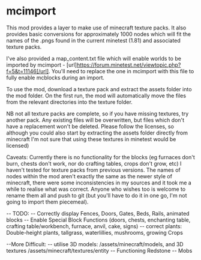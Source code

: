 # mcimport
This mod provides a layer to make use of minecraft texture packs.
It also provides basic conversions for approximately 1000 nodes which will fit the names of the .pngs found in the current minetest (1.81) and associated texture packs. 

I've also provided a map_content.txt file which will enable worlds to be imported by mcimport - [url]https://forum.minetest.net/viewtopic.php?f=5&t=11146[/url]. You'll need to replace the one in mcimport with this file to fully enable mcblocks during an import.

To use the mod, download a texture pack and extract the assets folder into the mod folder.
On the first run, the mod will automatically move the files from the relevant directories into the texture folder. 

NB not all texture packs are complete, so if you have missing textures, try another pack. Any existing files will be overwritten, but files which don't have a replacement won't be deleted. Please follow the licenses, so although you could also start by extracting the assets folder directly from minecraft I'm not sure that using these textures in minetest would be licensed) 


Caveats:
Currently there is no functionality for the blocks (eg furnaces don't burn, chests don't work, nor do crafting tables, crops don't grow, etc)
I haven't tested for texture packs from previous versions.
The names of nodes within the mod aren't exactly the same as the newer style of minecraft, there were some inconsistencies in my sources and it took me a while to realise what was correct. Anyone who wishes too is welcome to rename them all and push to git (but you'll have to do it in one go, I'm not going to import them piecemeal).

-- TODO:
-- Correctly display Fences, Doors, Gates, Beds, Rails, animated blocks
-- Enable Special Block Functions (doors, chests, enchanting table, crafting table/workbench, furnace, anvil, cake, signs)
-- correct plants: Double-height plants, tallgrass, waterlillies, mushrooms, growing Crops

--More Difficult:
-- utilise 3D models: /assets/minecraft/models, and 3D textures /assets/minecraft/textures/entity
-- Functioning Redstone
-- Mobs
